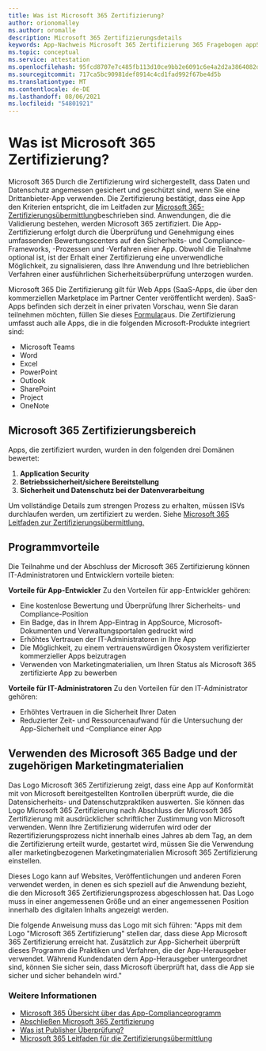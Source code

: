 ```yaml
---
title: Was ist Microsoft 365 Zertifizierung?
author: orionomalley
ms.author: oromalle
description: Microsoft 365 Zertifizierungsdetails
keywords: App-Nachweis Microsoft 365 Zertifizierung 365 Fragebogen appSource
ms.topic: conceptual
ms.service: attestation
ms.openlocfilehash: 95fcd8707e7c485fb113d10ce9bb2e6091c6e4a2d2a3864082d1e493db9d3076
ms.sourcegitcommit: 717ca5bc90981def8914c4cd1fad992f67be4d5b
ms.translationtype: MT
ms.contentlocale: de-DE
ms.lasthandoff: 08/06/2021
ms.locfileid: "54801921"
---
```

# <a name="what-is-microsoft-365-certification"></a>Was ist Microsoft 365 Zertifizierung?

Microsoft 365 Durch die Zertifizierung wird sichergestellt, dass Daten und Datenschutz angemessen gesichert und geschützt sind, wenn Sie eine Drittanbieter-App verwenden. Die Zertifizierung bestätigt, dass eine App den Kriterien entspricht, die im Leitfaden zur [Microsoft 365-Zertifizierungsübermittlung](https://docs.microsoft.com/microsoft-365-app-certification/docs/certification-submission-guide)beschrieben sind. Anwendungen, die die Validierung bestehen, werden Microsoft 365 zertifiziert.
Die App-Zertifizierung erfolgt durch die Überprüfung und Genehmigung eines umfassenden Bewertungscenters auf den Sicherheits- und Compliance-Frameworks, -Prozessen und -Verfahren einer App. Obwohl die Teilnahme optional ist, ist der Erhalt einer Zertifizierung eine unverwendliche Möglichkeit, zu signalisieren, dass Ihre Anwendung und Ihre betrieblichen Verfahren einer ausführlichen Sicherheitsüberprüfung unterzogen wurden.

Microsoft 365 Die Zertifizierung gilt für Web Apps (SaaS-Apps, die über den kommerziellen Marketplace im Partner Center veröffentlicht werden). SaaS-Apps befinden sich derzeit in einer privaten Vorschau, wenn Sie daran teilnehmen möchten, füllen Sie dieses [Formular](https://customervoice.microsoft.com/Pages/ResponsePage.aspx?id=v4j5cvGGr0GRqy180BHbR4cf3qxCU_RNtqjCSalFdSFUNDMzTVJKR0wzTEJRSFJVSk9OQUlOV0RJSyQlQCN0PWcu)aus. Die Zertifizierung umfasst auch alle Apps, die in die folgenden Microsoft-Produkte integriert sind:

- Microsoft Teams
- Word
- Excel
- PowerPoint 
- Outlook
- SharePoint
- Project
- OneNote

## <a name="microsoft-365-certification-scope"></a>Microsoft 365 Zertifizierungsbereich

Apps, die zertifiziert wurden, wurden in den folgenden drei Domänen bewertet:
1.  **Application Security**
1.  **Betriebssicherheit/sichere Bereitstellung**
1.  **Sicherheit und Datenschutz bei der Datenverarbeitung**

Um vollständige Details zum strengen Prozess zu erhalten, müssen ISVs durchlaufen werden, um zertifiziert zu werden. Siehe [Microsoft 365 Leitfaden zur Zertifizierungsübermittlung.](https://docs.microsoft.com/microsoft-365-app-certification/docs/certification-submission-guide)

## <a name="program-benefits"></a>Programmvorteile
Die Teilnahme und der Abschluss der Microsoft 365 Zertifizierung können IT-Administratoren und Entwicklern vorteile bieten:

**Vorteile für App-Entwickler** Zu den Vorteilen für app-Entwickler gehören: 
-   Eine kostenlose Bewertung und Überprüfung Ihrer Sicherheits- und Compliance-Position
-   Ein Badge, das in Ihrem App-Eintrag in AppSource, Microsoft-Dokumenten und Verwaltungsportalen gedruckt wird
-   Erhöhtes Vertrauen der IT-Administratoren in Ihre App
-   Die Möglichkeit, zu einem vertrauenswürdigen Ökosystem verifizierter kommerzieller Apps beizutragen
-   Verwenden von Marketingmaterialien, um Ihren Status als Microsoft 365 zertifizierte App zu bewerben

**Vorteile für IT-Administratoren** Zu den Vorteilen für den IT-Administrator gehören:
-   Erhöhtes Vertrauen in die Sicherheit Ihrer Daten
-   Reduzierter Zeit- und Ressourcenaufwand für die Untersuchung der App-Sicherheit und -Compliance einer App

## <a name="using-the-microsoft-365-badge-and-associated-marketing-materials"></a>Verwenden des Microsoft 365 Badge und der zugehörigen Marketingmaterialien
Das Logo Microsoft 365 Zertifizierung zeigt, dass eine App auf Konformität mit von Microsoft bereitgestellten Kontrollen überprüft wurde, die die Datensicherheits- und Datenschutzpraktiken auswerten. Sie können das Logo Microsoft 365 Zertifizierung nach Abschluss der Microsoft 365 Zertifizierung mit ausdrücklicher schriftlicher Zustimmung von Microsoft verwenden. Wenn Ihre Zertifizierung widerrufen wird oder der Rezertifizierungsprozess nicht innerhalb eines Jahres ab dem Tag, an dem die Zertifizierung erteilt wurde, gestartet wird, müssen Sie die Verwendung aller marketingbezogenen Marketingmaterialien Microsoft 365 Zertifizierung einstellen. 

Dieses Logo kann auf Websites, Veröffentlichungen und anderen Foren verwendet werden, in denen es sich speziell auf die Anwendung bezieht, die den Microsoft 365 Zertifizierungsprozess abgeschlossen hat. Das Logo muss in einer angemessenen Größe und an einer angemessenen Position innerhalb des digitalen Inhalts angezeigt werden. 

Die folgende Anweisung muss das Logo mit sich führen: "Apps mit dem Logo "Microsoft 365 Zertifizierung" stellen dar, dass diese App Microsoft 365 Zertifizierung erreicht hat. Zusätzlich zur App-Sicherheit überprüft dieses Programm die Praktiken und Verfahren, die der App-Herausgeber verwendet. Während Kundendaten dem App-Herausgeber untergeordnet sind, können Sie sicher sein, dass Microsoft überprüft hat, dass die App sie sicher und sicher behandeln wird."


### <a name="learn-more"></a>Weitere Informationen
* [Microsoft 365 Übersicht über das App-Complianceprogramm](~/overview.md)  
* [Abschließen Microsoft 365 Zertifizierung](~/docs/certification.md)  
* [Was ist Publisher Überprüfung?](https://docs.microsoft.com/azure/active-directory/develop/publisher-verification-overview)
* [Microsoft 365 Leitfaden für die Zertifizierungsübermittlung](~/docs/certification-submission-guide.md)

